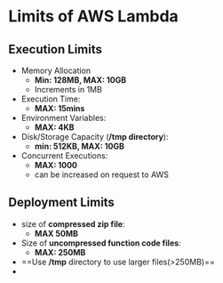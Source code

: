 

# Limits of AWS Lambda


## Execution Limits

- Memory Allocation
	- **Min: 128MB, MAX: 10GB**
	- Increments in 1MB
- Execution Time:
	- **MAX: 15mins**
- Environment Variables:
	- **MAX: 4KB**
- Disk/Storage Capacity (**/tmp directory**):
	- **min: 512KB, MAX: 10GB**
- Concurrent Executions:
	- **MAX: 1000**
	- can be increased on request to AWS


## Deployment Limits

- size of **compressed zip file**:
	- **MAX 50MB**
- Size of **uncompressed function code files**:
	- **MAX: 250MB**
- ==Use **/tmp** directory to use larger files(>250MB)==
- 